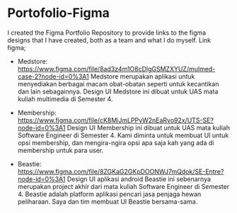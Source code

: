 # Portofolio-Figma
I created the Figma Portfolio Repository to provide links to the figma designs that I have created, both as a team and what I do myself.
Link figma;
- Medstore: https://www.figma.com/file/8ad3z4m1O8cDlgGSMZXYUZ/mulmed-case-2?node-id=0%3A1
Medstore merupakan aplikasi untuk menyediakan berbagai macam obat-obatan seperti untuk kecantikan dan lain sebagainnya. 
Design UI Medstore ini dibuat untuk UAS mata kuliah multimedia di Semester 4.

- Membership: https://www.figma.com/file/cK8MiJmLPPyW2nEaRvo92x/UTS-SE?node-id=0%3A1
Design UI Membership ini dibuat untuk UAS mata kuliah Software Engineer di Semester 4. Kami diminta untuk membuat UI untuk opsi membership, 
dan mengira-ngira opsi apa saja kah yang ada di membership untuk para user.

- Beastie: https://www.figma.com/file/8ZGKaG2GKpDOONWJ7mQdok/SE-Entre?node-id=0%3A1
Design UI aplikasi android Beastie ini sebenarnya merupakan project akhir dari mata kuliah Software Engineer di Semester 4. 
Beastie adalah platform aplikasi pencari jasa penjaga hewan peliharaan. Saya dan tim membuat UI Beastie bersama-sama.
